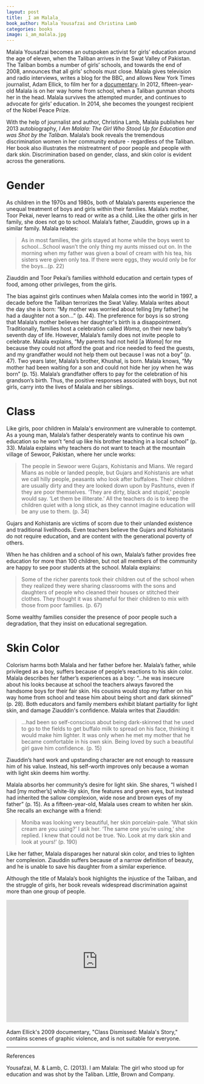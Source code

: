 ```yaml
---
layout: post
title: _I am Malala_
book_author: Malala Yousafzai and Christina Lamb
categories: books
image: i_am_malala.jpg
---
```


Malala Yousafzai becomes an outspoken activist for girls’ education around the age of eleven, when the Taliban arrives in the Swat Valley of Pakistan. The Taliban bombs a number of girls’ schools, and towards the end of 2008, announces that all girls’ schools must close. Malala gives television and radio interviews, writes a blog for the BBC, and allows New York Times journalist, Adam Ellick, to film her for a [documentary](#video). In 2012, fifteen-year-old Malala is on her way home from school, when a Taliban gunman shoots her in the head. Malala survives the attempted murder, and continues to advocate for girls’ education. In 2014, she becomes the youngest recipient of the Nobel Peace Prize.

With the help of journalist and author, Christina Lamb, Malala publishes her 2013 autobiography, _I Am Malala: The Girl Who Stood Up for Education and was Shot by the Taliban_. Malala’s book reveals the tremendous discrimination women in her community endure - regardless of the Taliban. Her book also illustrates the mistreatment of poor people and people with dark skin. Discrimination based on gender, class, and skin color is evident across the generations.

# Gender

As children in the 1970s and 1980s, both of Malala’s parents experience the unequal treatment of boys and girls within their families. Malala’s mother, Toor Pekai, never learns to read or write as a child. Like the other girls in her family, she does not go to school. Malala’s father, Ziauddin, grows up in a similar family. Malala relates:


> As in most families, the girls stayed at home while the boys went to school...School wasn’t the only thing my aunts missed out on. In the morning when my father was given a bowl of cream with his tea, his sisters were given only tea. If there were eggs, they would only be for the boys…(p. 22)

Ziauddin and Toor Pekai’s families withhold education and certain types of food, among other privileges, from the girls.

The bias against girls continues when Malala comes into the world in 1997, a decade before the Taliban terrorizes the Swat Valley. Malala writes about the day she is born: “My mother was worried about telling [my father] he had a daughter not a son...” (p. 44). The preference for boys is so strong that Malala’s mother believes her daughter's birth is a disappointment. Traditionally, families host a celebration called _Woma_, on their new baby’s seventh day of life. However, Malala’s family does not invite people to celebrate. Malala explains, “My parents had not held [a _Woma_] for me because they could not afford the goat and rice needed to feed the guests, and my grandfather would not help them out because I was not a boy” (p. 47). Two years later, Malala’s brother, Khushal, is born. Malala knows, “My mother had been waiting for a son and could not hide her joy when he was born” (p. 15). Malala’s grandfather offers to pay for the celebration of his grandson’s birth. Thus, the positive responses associated with boys, but not girls, carry into the lives of Malala and her siblings.

# Class

Like girls, poor children in Malala's environment are vulnerable to contempt. As a young man, Malala’s father desperately wants to continue his own education so he won’t  “end up like his brother teaching in a local school” (p. 33). Malala explains why teachers do not want to teach at the mountain village of Sewoor, Pakistan, where her uncle works:

> The people in Sewoor were Gujars, Kohistanis and Mians. We regard Mians as noble or landed people, but Gujars and Kohistanis are what we call hilly people, peasants who look after buffaloes. Their children are usually dirty and they are looked down upon by Pashtuns, even if they are poor themselves. ‘They are dirty, black and stupid,’ people would say. ‘Let them be illiterate.’ All the teachers do is to keep the children quiet with a long stick, as they cannot imagine education will be any use to them. (p. 34)

Gujars and Kohistanis are victims of scorn due to their unlanded existence and traditional livelihoods. Even teachers believe the Gujars and Kohistanis do not require education, and are content with the generational poverty of others.

When he has children and a school of his own, Malala’s father provides free education for more than 100 children, but not all members of the community are happy to see poor students at the school. Malala explains:

> Some of the richer parents took their children out of the school when they realized they were sharing classrooms with the sons and daughters of people who cleaned their houses or stitched their clothes. They thought it was shameful for their children to mix with those from poor families. (p. 67)

Some wealthy families consider the presence of poor people such a degradation, that they insist on educational segregation.

# Skin Color

Colorism harms both Malala and her father before her. Malala’s father, while privileged as a boy, suffers because of people’s reactions to his skin color. Malala describes her father’s experiences as a boy: “...he was insecure about his looks because at school the teachers always favored the handsome boys for their fair skin. His cousins would stop my father on his way home from school and tease him about being short and dark skinned” (p. 28). Both educators and family members exhibit blatant partiality for light skin, and damage Ziauddin's confidence. Malala writes that Ziauddin:

> ...had been so self-conscious about being dark-skinned that he used to go to the fields to get buffalo milk to spread on his face, thinking it would make him lighter. It was only when he met my mother that he became comfortable in his own skin. Being loved by such a beautiful girl gave him confidence. (p. 15)

Ziauddin’s hard work and upstanding character are not enough to reassure him of his value. Instead, his self-worth improves only because a woman with light skin deems him worthy.

Malala absorbs her community’s desire for light skin. She shares, “I wished I had [my mother’s] white-lily skin, fine features and green eyes, but instead had inherited the sallow complexion, wide nose and brown eyes of my father” (p. 15). As a fifteen-year-old, Malala uses cream to whiten her skin. She recalls an exchange with a friend:


> Moniba was looking very beautiful, her skin porcelain-pale. ‘What skin cream are you using?’ I ask her. ‘The same one you’re using,’ she replied. I knew that could not be true. ‘No. Look at my dark skin and look at yours!’ (p. 190)

Like her father, Malala disparages her natural skin color, and tries to lighten her complexion. Ziauddin suffers because of a narrow definition of beauty, and he is unable to save his daughter from a similar experience.

Although the title of Malala’s book highlights the injustice of the Taliban, and the struggle of girls, her book reveals widespread discrimination against more than one group of people.

<div class="resp-container" id="video">
  <iframe class="resp-iframe" title="New York Times Video - Embed Player" width="480" height="321" frameborder="0" scrolling="no" allowfullscreen="true" marginheight="0" marginwidth="0" id="nyt_video_player" src="https://www.nytimes.com/video/players/offsite/index.html?videoId=100000001835296"></iframe>
</div>

<br>
Adam Ellick's 2009 documentary, "Class Dismissed: Malala's Story," contains scenes of graphic violence, and is not suitable for everyone.

---
References

Yousafzai, M. & Lamb, C. (2013). I am Malala: The girl who stood up for education and was shot by the Taliban. Little, Brown and Company.

